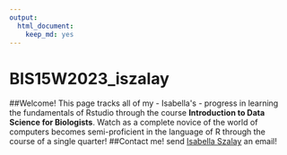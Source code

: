```yaml
---
output: 
  html_document: 
    keep_md: yes
---
```

# BIS15W2023_iszalay
##Welcome!
This page tracks all of my - Isabella's - progress in learning the fundamentals of Rstudio through the course **Introduction to Data Science for Biologists**.
Watch as a complete novice of the world of computers becomes semi-proficient in the language of R through the course of a single quarter!
##Contact me!
send [Isabella Szalay](imszalay@ucdavis.edu) an email!